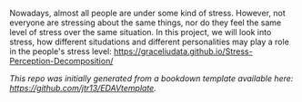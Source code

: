 Nowadays, almost all people are under some kind of stress. However, not everyone are stressing about the same things, nor do they feel the same level of stress over the same situation. In this project, we will look into stress, how different situdations and different personalities may play a role in the people's stress level: https://graceliudata.github.io/Stress-Perception-Decomposition/

*This repo was initially generated from a bookdown template available here: https://github.com/jtr13/EDAVtemplate.*	




